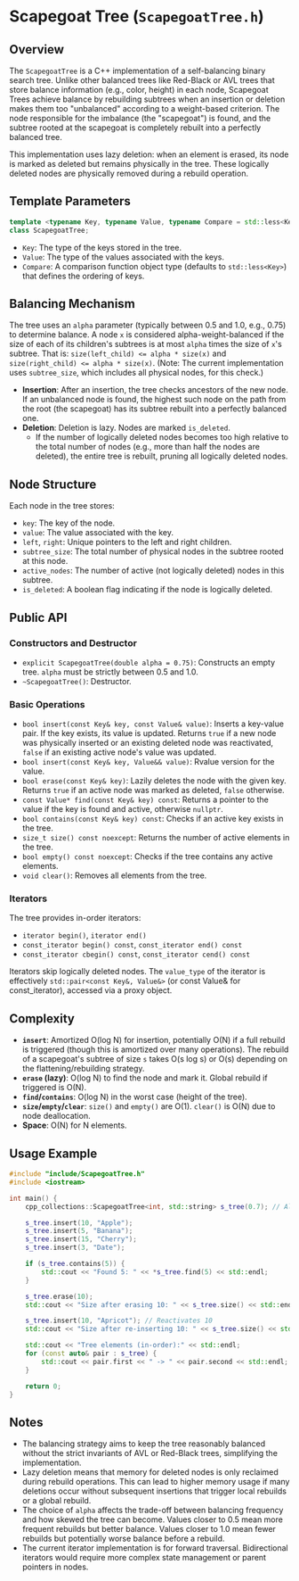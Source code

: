 # Scapegoat Tree (`ScapegoatTree.h`)

## Overview

The `ScapegoatTree` is a C++ implementation of a self-balancing binary search tree. Unlike other balanced trees like Red-Black or AVL trees that store balance information (e.g., color, height) in each node, Scapegoat Trees achieve balance by rebuilding subtrees when an insertion or deletion makes them too "unbalanced" according to a weight-based criterion. The node responsible for the imbalance (the "scapegoat") is found, and the subtree rooted at the scapegoat is completely rebuilt into a perfectly balanced tree.

This implementation uses lazy deletion: when an element is erased, its node is marked as deleted but remains physically in the tree. These logically deleted nodes are physically removed during a rebuild operation.

## Template Parameters

```cpp
template <typename Key, typename Value, typename Compare = std::less<Key>>
class ScapegoatTree;
```

-   `Key`: The type of the keys stored in the tree.
-   `Value`: The type of the values associated with the keys.
-   `Compare`: A comparison function object type (defaults to `std::less<Key>`) that defines the ordering of keys.

## Balancing Mechanism

The tree uses an `alpha` parameter (typically between 0.5 and 1.0, e.g., 0.75) to determine balance. A node `x` is considered alpha-weight-balanced if the size of each of its children's subtrees is at most `alpha` times the size of `x`'s subtree. That is:
`size(left_child) <= alpha * size(x)` and `size(right_child) <= alpha * size(x)`.
(Note: The current implementation uses `subtree_size`, which includes all physical nodes, for this check.)

-   **Insertion**: After an insertion, the tree checks ancestors of the new node. If an unbalanced node is found, the highest such node on the path from the root (the scapegoat) has its subtree rebuilt into a perfectly balanced one.
-   **Deletion**: Deletion is lazy. Nodes are marked `is_deleted`.
    -   If the number of logically deleted nodes becomes too high relative to the total number of nodes (e.g., more than half the nodes are deleted), the entire tree is rebuilt, pruning all logically deleted nodes.

## Node Structure

Each node in the tree stores:
-   `key`: The key of the node.
-   `value`: The value associated with the key.
-   `left`, `right`: Unique pointers to the left and right children.
-   `subtree_size`: The total number of physical nodes in the subtree rooted at this node.
-   `active_nodes`: The number of active (not logically deleted) nodes in this subtree.
-   `is_deleted`: A boolean flag indicating if the node is logically deleted.

## Public API

### Constructors and Destructor

-   `explicit ScapegoatTree(double alpha = 0.75)`: Constructs an empty tree. `alpha` must be strictly between 0.5 and 1.0.
-   `~ScapegoatTree()`: Destructor.

### Basic Operations

-   `bool insert(const Key& key, const Value& value)`: Inserts a key-value pair. If the key exists, its value is updated. Returns `true` if a new node was physically inserted or an existing deleted node was reactivated, `false` if an existing active node's value was updated.
-   `bool insert(const Key& key, Value&& value)`: Rvalue version for the value.
-   `bool erase(const Key& key)`: Lazily deletes the node with the given key. Returns `true` if an active node was marked as deleted, `false` otherwise.
-   `const Value* find(const Key& key) const`: Returns a pointer to the value if the key is found and active, otherwise `nullptr`.
-   `bool contains(const Key& key) const`: Checks if an active key exists in the tree.
-   `size_t size() const noexcept`: Returns the number of active elements in the tree.
-   `bool empty() const noexcept`: Checks if the tree contains any active elements.
-   `void clear()`: Removes all elements from the tree.

### Iterators

The tree provides in-order iterators:
-   `iterator begin()`, `iterator end()`
-   `const_iterator begin() const`, `const_iterator end() const`
-   `const_iterator cbegin() const`, `const_iterator cend() const`

Iterators skip logically deleted nodes. The `value_type` of the iterator is effectively `std::pair<const Key&, Value&>` (or const Value& for const_iterator), accessed via a proxy object.

## Complexity

-   **`insert`**: Amortized O(log N) for insertion, potentially O(N) if a full rebuild is triggered (though this is amortized over many operations). The rebuild of a scapegoat's subtree of size `s` takes O(s log s) or O(s) depending on the flattening/rebuilding strategy.
-   **`erase` (lazy)**: O(log N) to find the node and mark it. Global rebuild if triggered is O(N).
-   **`find`/`contains`**: O(log N) in the worst case (height of the tree).
-   **`size`/`empty`/`clear`**: `size()` and `empty()` are O(1). `clear()` is O(N) due to node deallocation.
-   **Space**: O(N) for N elements.

## Usage Example

```cpp
#include "include/ScapegoatTree.h"
#include <iostream>

int main() {
    cpp_collections::ScapegoatTree<int, std::string> s_tree(0.7); // Alpha = 0.7

    s_tree.insert(10, "Apple");
    s_tree.insert(5, "Banana");
    s_tree.insert(15, "Cherry");
    s_tree.insert(3, "Date");

    if (s_tree.contains(5)) {
        std::cout << "Found 5: " << *s_tree.find(5) << std::endl;
    }

    s_tree.erase(10);
    std::cout << "Size after erasing 10: " << s_tree.size() << std::endl; // Will be 3

    s_tree.insert(10, "Apricot"); // Reactivates 10
    std::cout << "Size after re-inserting 10: " << s_tree.size() << std::endl; // Will be 4

    std::cout << "Tree elements (in-order):" << std::endl;
    for (const auto& pair : s_tree) {
        std::cout << pair.first << " -> " << pair.second << std::endl;
    }

    return 0;
}

```

## Notes

-   The balancing strategy aims to keep the tree reasonably balanced without the strict invariants of AVL or Red-Black trees, simplifying the implementation.
-   Lazy deletion means that memory for deleted nodes is only reclaimed during rebuild operations. This can lead to higher memory usage if many deletions occur without subsequent insertions that trigger local rebuilds or a global rebuild.
-   The choice of `alpha` affects the trade-off between balancing frequency and how skewed the tree can become. Values closer to 0.5 mean more frequent rebuilds but better balance. Values closer to 1.0 mean fewer rebuilds but potentially worse balance before a rebuild.
-   The current iterator implementation is for forward traversal. Bidirectional iterators would require more complex state management or parent pointers in nodes.
```
